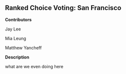 ## Ranked Choice Voting: San Francisco

**Contributors**

Jay Lee

Mia Leung 

Matthew Yancheff


**Description**

what are we even doing here

